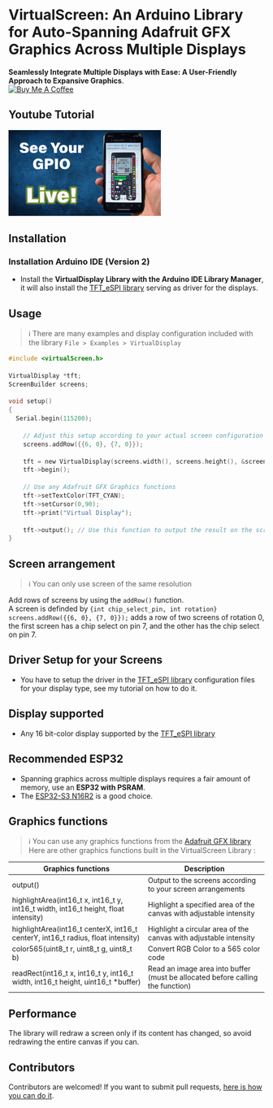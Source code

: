 # VirtualScreen: An Arduino Library for Auto-Spanning Adafruit GFX Graphics Across Multiple Displays

**Seamlessly Integrate Multiple Displays with Ease: A User-Friendly Approach to Expansive Graphics**.<br>
<a href="https://www.buymeacoffee.com/thelastoutpostworkshop" target="_blank">
    <img src="https://www.buymeacoffee.com/assets/img/custom_images/orange_img.png" alt="Buy Me A Coffee">
</a>


## Youtube Tutorial
[<img src="https://github.com/thelastoutpostworkshop/images/blob/main/GPIO%20Viewer.png" width="300">](https://youtu.be/UxkOosaNohU)

## Installation
### Installation Arduino IDE (Version 2)

- Install the **VirtualDisplay Library with the Arduino IDE Library Manager**, it will also install the [TFT_eSPI library](https://github.com/Bodmer/TFT_eSPI) serving as driver for the displays.


## Usage
>ℹ️ There are many examples and display configuration included with the library `File > Examples > VirtualDisplay`<br>
```c
#include <virtualScreen.h>

VirtualDisplay *tft;
ScreenBuilder screens;

void setup()
{
  Serial.begin(115200);

    // Adjust this setup according to your actual screen configuration
    screens.addRow({{6, 0}, {7, 0}});

    tft = new VirtualDisplay(screens.width(), screens.height(), &screens);
    tft->begin();

    // Use any Adafruit GFX Graphics functions
    tft->setTextColor(TFT_CYAN);
    tft->setCursor(0,90);
    tft->print("Virtual Display");

    tft->output(); // Use this function to output the result on the screens
}
```
## Screen arrangement
>ℹ️ You can only use screen of the same resolution<br>

Add rows of screens by using the ``` addRow() ``` function.<br>
A screen is definded by ``` {int chip_select_pin, int rotation} ```<br>
``` screens.addRow({{6, 0}, {7, 0}}); ``` adds a row of two screens of rotation 0, the first screen has a chip select on pin 7, and the other has the chip select on pin 7.

## Driver Setup for your Screens
- You have to setup the driver in the [TFT_eSPI library](https://github.com/Bodmer/TFT_eSPI) configuration files for your display type, see my tutorial on how to do it.

## Display supported
- Any 16 bit-color display supported by the [TFT_eSPI library](https://github.com/Bodmer/TFT_eSPI)

## Recommended ESP32
- Spanning graphics across multiple displays requires a fair amount of memory, use an **ESP32 with PSRAM**.
- The [ESP32-S3 N16R2](https://amzn.to/3TsziTh) is a good choice.

## Graphics functions
>ℹ️ You can use any graphics functions from the [Adafruit GFX library](https://learn.adafruit.com/adafruit-gfx-graphics-library/graphics-primitives)<br>
Here are other graphics functions built in the VirtualScreen Library :

| Graphics functions  | Description |
|---------|-------------|
|output()  | Output to the screens according to your screen arrangements |
|highlightArea(int16_t x, int16_t y, int16_t width, int16_t height, float intensity)  | Highlight a specified area of the canvas with adjustable intensity |
|highlightArea(int16_t centerX, int16_t centerY, int16_t radius, float intensity)  | Highlight a circular area of the canvas with adjustable intensity |
|color565(uint8_t r, uint8_t g, uint8_t b)  | Convert RGB Color to a 565 color code |
|readRect(int16_t x, int16_t y, int16_t width, int16_t height, uint16_t *buffer)  | Read an image area into buffer (must be allocated before calling the function) |


## Performance
The library will redraw a screen only if its content has changed, so avoid redrawing the entire canvas if you can.

## Contributors
Contributors are welcomed!  If you want to submit pull requests, [here is how you can do it](https://docs.github.com/en/get-started/exploring-projects-on-github/contributing-to-a-project).
